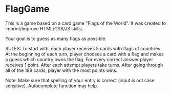 # FlagGame

This is a game based on a card game "Flags of the World". It was created to imprint/improve HTML/CSS/JS skills.

Your goal is to guess as many flags as possible.

RULES:
To start with, each player receives 5 cards with flags of countries. 
At the beginning of each turn, player chooses a card with a flag and makes a guess which country owns the flag. 
For every correct answer player receives 1 point. After each attempt players take turns.
After going through all of the 189 cards, player with the most points wins.

Note: Make sure that spelling of your entry is correct (input is not case sensitive). Autocomplete function may help. 
